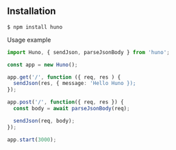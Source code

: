## Installation

```console
$ npm install huno
```

Usage example

```ts
import Huno, { sendJson, parseJsonBody } from 'huno';

const app = new Huno();

app.get('/', function ({ req, res ) {
  sendJson(res, { message: 'Hello Huno });
});

app.post('/', function({ req, res }) {
  const body = await parseJsonBody(req);

  sendJson(req, body);
});

app.start(3000);
```
